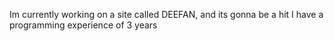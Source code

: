 Im currently working on a site called DEEFAN, and its gonna be a hit
I have a programming experience of 3 years
